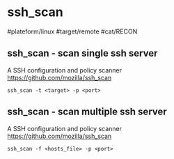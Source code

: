 # ssh_scan
#plateform/linux #target/remote #cat/RECON

## ssh_scan - scan single ssh server
A SSH configuration and policy scanner
https://github.com/mozilla/ssh_scan
```
ssh_scan -t <target> -p <port>
```

## ssh_scan - scan multiple ssh server
A SSH configuration and policy scanner
https://github.com/mozilla/ssh_scan
```
ssh_scan -f <hosts_file> -p <port>
```
